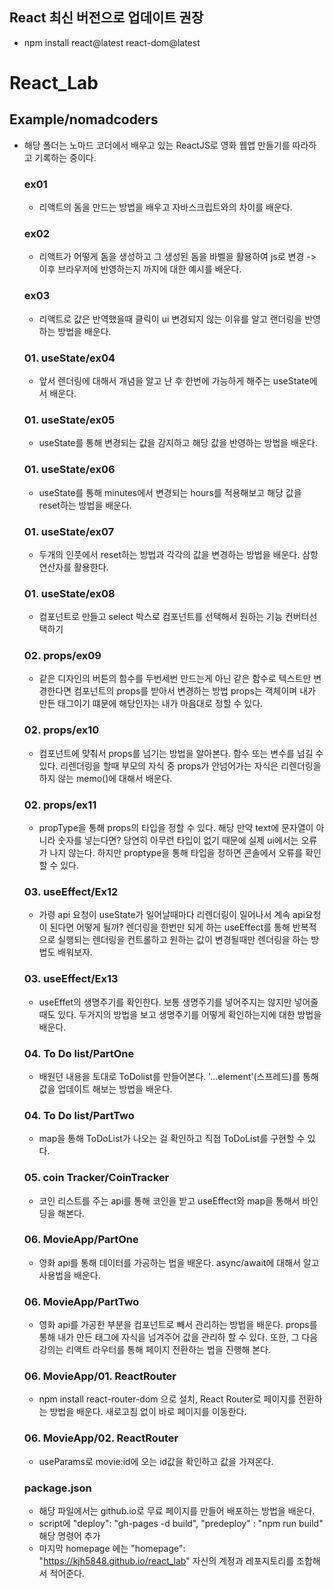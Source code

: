 ## React 최신 버전으로 업데이트 권장
- npm install react@latest react-dom@latest


# React_Lab
## Example/nomadcoders
- 해당 폴더는 노마드 코더에서 배우고 있는 ReactJS로 영화 웹앱 만들기를 따라하고 기록하는 중이다.
    ### ex01
    - 리액트의 돔을 만드는 방법을 배우고 자바스크립트와의 차이를 배운다.

    ### ex02
    - 리액트가 어떻게 돔을 생성하고 그 생성된 돔을 바벨을 활용하여 js로 변경 ->  이후 브라우저에 반영하는지 까지에 대한 예시를 배운다.

    ### ex03
    - 리액트로 값은 반역했을때 클릭이 ui 변경되지 않는 이유를 알고 랜더링을 반영하는 방법을 배운다.

    ### 01. useState/ex04
    - 앞서 렌더링에 대해서 개념을 알고 난 후 한번에 가능하게 해주는 useState에서 배운다.

    ### 01. useState/ex05
    - useState를 통해 변경되는 값을 감지하고 해당 값을 반영하는 방법을 배운다.

    ### 01. useState/ex06
    - useState를 통해 minutes에서 변경되는 hours를 적용해보고 해당 값을 reset하는 방법을 배운다.

    ### 01. useState/ex07
    - 두개의 인풋에서 reset하는 방법과 각각의 값을 변경하는 방법을 배운다. 삼항연산자를 활용한다.
     
    ### 01. useState/ex08
    - 컴포넌트로 만들고 select 박스로 컴포넌트를 선택해서 원하는 기능 컨버터선택하기

    ### 02. props/ex09
    - 같은 디자인의 버튼의 함수를 두번세번 만드는게 아닌 같은 함수로 텍스트만 변경한다면 컴포넌트의 props를 받아서 변경하는 방법 props는 객체이며 내가 만든 태그이기 떄문에 해당인자는 내가 마음대로 정할 수 있다. 

    ### 02. props/ex10
    - 컴포넌트에 맞춰서 props를 넘기는 방법을 알아본다. 함수 또는 변수를 넘길 수 있다. 리렌더링을 할때 부모의 자식 중 props가 안넘어가는 자식은 리렌더링을 하지 않는 memo()에 대해서 배운다.

     ### 02. props/ex11
     - propType을 통해 props의 타입을 정할 수 있다. 해당 만약 text에 문자열이 아니라 숫자를 넣는다면? 당연히 아무런 타입이 없기 때문에 실제 ui에서는 오류가 나지 않는다. 하지만 proptype을 통해 타입을 정하면 콘솔에서 오류를 확인할 수 있다.

    ### 03. useEffect/Ex12
    - 가령 api 요청이 useState가 일어날때마다 리렌더링이 일어나서 계속 api요청이 된다면 어떻게 될까? 렌더링을 한번만 되게 하는 useEffect를 통해 반복적으로 실행되는 렌더링을 컨트롤하고 원하는 값이 변경될때만 렌더링을 하는 방법도 배워보자.

    ### 03. useEffect/Ex13
    - useEffet의 생명주기를 확인한다. 보통 생명주기를 넣어주지는 않지만 넣어줄때도 있다. 두가지의 방법을 보고 생명주기를 어떻게 확인하는지에 대한 방법을 배운다.

    ### 04. To Do list/PartOne
    - 배원던 내용을 토대로 ToDolist를 만들어본다. '...element'(스프레드)를 통해 값을 업데이트 해보는 방법을 배운다. 

    ### 04. To Do list/PartTwo
    - map을 통해 ToDoList가 나오는 걸 확인하고 직접 ToDoList를 구현할 수 있다.

    ### 05. coin Tracker/CoinTracker
    - 코인 리스트를 주는 api를 통해 코인을 받고 useEffect와 map을 통해서 바인딩을 해본다.

    ### 06. MovieApp/PartOne
    - 영화 api를 통해 데이터를 가공하는 법을 배운다. async/await에 대해서 알고 사용법을 배운다. 

    ### 06. MovieApp/PartTwo
    - 영화 api를 가공한 부분을 컴포넌트로 빼서 관리하는 방법을 배운다. props를 통해 내가 만든 태그에 자식을 넘겨주어 값을 관리하 할 수 있다. 또한, 그 다음 강의는 리액트 라우터를 통해 페이지 전환하는 법을 진행해 본다.

    ### 06. MovieApp/01. ReactRouter 
    - npm install react-router-dom 으로 설치,  React Router로 페이지를 전환하는 방법을 배운다. 새로고침 없이 바로 페이지를 이동한다.

    ### 06. MovieApp/02. ReactRouter
    - useParams로 movie:id에 오는 id값을 확인하고 값을 가져온다.


    ### package.json
    - 해당 파일에서는 github.io로 무료 페이지를 만들어 배포하는 방법을 배운다.
    - script에 
    "deploy": "gh-pages -d build",
    "predeploy" : "npm run build"
    해당 명령어 추가 
    - 마지막 homepage 에는 "homepage": "https://kjh5848.github.io/react_lab" 자신의 계정과 레포지토리를 조합해서 적어준다.